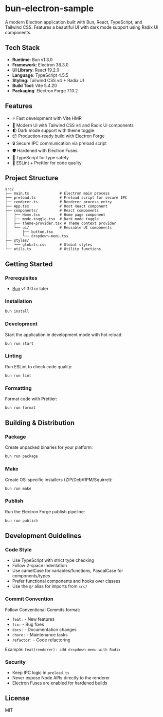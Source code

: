# bun-electron-sample

A modern Electron application built with Bun, React, TypeScript, and Tailwind CSS. Features a beautiful UI with dark mode support using Radix UI components.

## Tech Stack

- **Runtime**: Bun v1.3.0
- **Framework**: Electron 38.3.0
- **UI Library**: React 19.2.0
- **Language**: TypeScript 4.5.5
- **Styling**: Tailwind CSS v4 + Radix UI
- **Build Tool**: Vite 5.4.20
- **Packaging**: Electron Forge 7.10.2

## Features

- ⚡️ Fast development with Vite HMR
- 🎨 Modern UI with Tailwind CSS v4 and Radix UI components
- 🌓 Dark mode support with theme toggle
- 📦 Production-ready build with Electron Forge
- 🔒 Secure IPC communication via preload script
- 🛡️ Hardened with Electron Fuses
- 🎯 TypeScript for type safety
- 💅 ESLint + Prettier for code quality

## Project Structure

```
src/
├── main.ts              # Electron main process
├── preload.ts           # Preload script for secure IPC
├── renderer.ts          # Renderer process entry
├── App.tsx              # Root React component
├── components/          # React components
│   ├── Home.tsx         # Home page component
│   ├── mode-toggle.tsx  # Dark mode toggle
│   ├── theme-provider.tsx # Theme context provider
│   └── ui/              # Reusable UI components
│       ├── button.tsx
│       └── dropdown-menu.tsx
├── styles/
│   └── globals.css      # Global styles
└── utils.ts             # Utility functions
```

## Getting Started

### Prerequisites

- [Bun](https://bun.sh) v1.3.0 or later

### Installation

```bash
bun install
```

### Development

Start the application in development mode with hot reload:

```bash
bun run start
```

### Linting

Run ESLint to check code quality:

```bash
bun run lint
```

### Formatting

Format code with Prettier:

```bash
bun run format
```

## Building & Distribution

### Package

Create unpacked binaries for your platform:

```bash
bun run package
```

### Make

Create OS-specific installers (ZIP/Deb/RPM/Squirrel):

```bash
bun run make
```

### Publish

Run the Electron Forge publish pipeline:

```bash
bun run publish
```

## Development Guidelines

### Code Style

- Use TypeScript with strict type checking
- Follow 2-space indentation
- Use camelCase for variables/functions, PascalCase for components/types
- Prefer functional components and hooks over classes
- Use the `@/` alias for imports from `src/`

### Commit Convention

Follow Conventional Commits format:

- `feat:` - New features
- `fix:` - Bug fixes
- `docs:` - Documentation changes
- `chore:` - Maintenance tasks
- `refactor:` - Code refactoring

Example: `feat(renderer): add dropdown menu with Radix`

### Security

- Keep IPC logic in `preload.ts`
- Never expose Node APIs directly to the renderer
- Electron Fuses are enabled for hardened builds

## License

MIT
